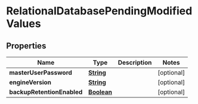 

# RelationalDatabasePendingModifiedValues


## Properties

| Name | Type | Description | Notes |
|------------ | ------------- | ------------- | -------------|
|**masterUserPassword** | [**String**](String.md) |  |  [optional] |
|**engineVersion** | [**String**](String.md) |  |  [optional] |
|**backupRetentionEnabled** | [**Boolean**](Boolean.md) |  |  [optional] |



